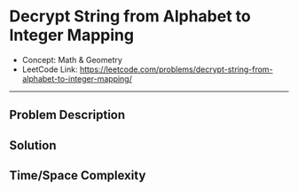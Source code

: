 # Decrypt String from Alphabet to Integer Mapping

- Concept: Math & Geometry
- LeetCode Link: https://leetcode.com/problems/decrypt-string-from-alphabet-to-integer-mapping/

---

## Problem Description

## Solution

## Time/Space Complexity

